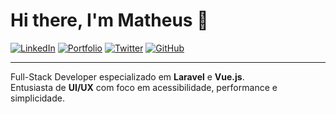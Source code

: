 # Hi there, I'm Matheus 👋

[![LinkedIn](https://img.shields.io/badge/-LinkedIn-0A66C2?style=for-the-badge&logo=linkedin&logoColor=white)](https://linkedin.com/in/seu-usuario)
[![Portfolio](https://img.shields.io/badge/-Portfolio-000?style=for-the-badge&logo=vercel&logoColor=white)](https://seusite.dev)
[![Twitter](https://img.shields.io/badge/-Twitter-1DA1F2?style=for-the-badge&logo=twitter&logoColor=white)](https://twitter.com/seu-usuario)
[![GitHub](https://img.shields.io/badge/-GitHub-181717?style=for-the-badge&logo=github&logoColor=white)](https://github.com/devmatheusfaria)

---

Full-Stack Developer especializado em **Laravel** e **Vue.js**.  
Entusiasta de **UI/UX** com foco em acessibilidade, performance e simplicidade.  
